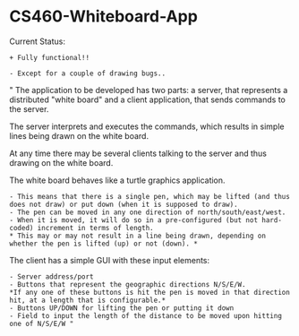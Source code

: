 # CS460-Whiteboard-App

Current Status:
	
	+ Fully functional!!
	
	- Except for a couple of drawing bugs..

" 	The application to be developed has two parts: a server, that represents a distributed "white board" and a client application, that sends commands to the server.

The server interprets and executes the commands, which results in simple lines being drawn on the white board.

At any time there may be several clients talking to the server and thus drawing on the white board.

The white board behaves like a turtle graphics application.

	- This means that there is a single pen, which may be lifted (and thus does not draw) or put down (when it is supposed to draw).
	- The pen can be moved in any one direction of north/south/east/west.
	- When it is moved, it will do so in a pre-configured (but not hard-coded) increment in terms of length.
	* This may or may not result in a line being drawn, depending on whether the pen is lifted (up) or not (down). *
	
The client has a simple GUI with these input elements:

	- Server address/port
	- Buttons that represent the geographic directions N/S/E/W.
	*If any one of these buttons is hit the pen is moved in that direction hit, at a length that is configurable.*
	- Buttons UP/DOWN for lifting the pen or putting it down
	- Field to input the length of the distance to be moved upon hitting one of N/S/E/W "
